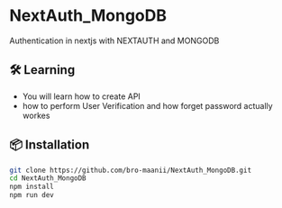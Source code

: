 # NextAuth_MongoDB

Authentication in nextjs with NEXTAUTH and MONGODB

## 🛠️ Learning

- You will learn how to create API 
- how to perform User Verification and how forget password actually workes

## 📦 Installation

```bash
git clone https://github.com/bro-maanii/NextAuth_MongoDB.git
cd NextAuth_MongoDB
npm install
npm run dev

